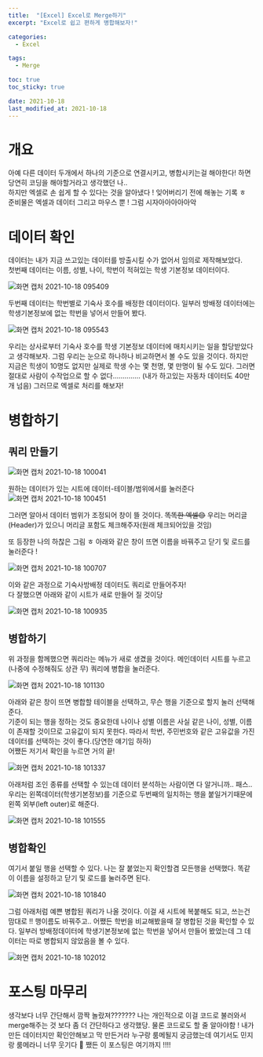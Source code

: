 ```yaml
---
title:  "[Excel] Excel로 Merge하기"
excerpt: "Excel로 쉽고 편하게 병합해보자!"

categories:
  - Excel

tags:
  - Merge

toc: true
toc_sticky: true

date: 2021-10-18
last_modified_at: 2021-10-18
---
```


# 개요
아예 다른 데이터 두개에서 하나의 기준으로 연결시키고, 병합시키는걸 해야한다! 하면 당연히 코딩을 해야할거라고 생각했던 나..  
하지만 엑셀로 손 쉽게 할 수 있다는 것을 알아냈다 ! 잊어버리기 전에 해놓는 기록 ㅎ  
준비물은 엑셀과 데이터 그리고 마우스 뿐 ! 그럼 시자아아아아아악  

# 데이터 확인
데이터는 내가 지금 쓰고있는 데이터를 방출시킬 수가 없어서 임의로 제작해보았다.  
첫번째 데이터는 이름, 성별, 나이, 학번이 적혀있는 학생 기본정보 데이터이다.  

![화면 캡처 2021-10-18 095409](https://user-images.githubusercontent.com/91586956/137651789-72a59525-4ffc-46f7-8e6a-ccd533ab4c2b.png)

두번째 데이터는 학번별로 기숙사 호수를 배정한 데이터이다. 일부러 방배정 데이터에는 학생기본정보에 없는 학번을 넣어서 만들어 봤다.

![화면 캡처 2021-10-18 095543](https://user-images.githubusercontent.com/91586956/137651841-b5795b1e-53a2-42e2-ab34-0978f6219108.png)

우리는 상사로부터 기숙사 호수를 학생 기본정보 데이터에 매치시키는 일을 할당받았다고 생각해보자. 그럼 우리는 눈으로 하나하나 비교하면서 볼 수도 있을 것이다. 하지만 지금은 힉생이 10명도 없지만 실제로 학생 수는 몇 천명, 몇 만명이 될 수도 있다. 그러면 절대로 사람이 수작업으로 할 수 없다.............. (내가 하고있는 자동차 데이터도 40만개 넘음) 그러므로 엑셀로 처리를 해보자!  

# 병합하기

## 쿼리 만들기

![화면 캡처 2021-10-18 100041](https://user-images.githubusercontent.com/91586956/137652116-233f59f2-b1b2-43c5-81c8-829e91b46a6d.png)

원하는 데이터가 있는 시트에 데이터-테이블/범위에서를 눌러준다
![화면 캡처 2021-10-18 100451](https://user-images.githubusercontent.com/91586956/137652336-fadefa27-781e-429e-a868-620f04411b8b.png)

그러면 알아서 데이터 범위가 조정되어 창이 뜰 것이다. ~~똑똑한 엑셀😊~~ 우리는 머리글(Header)가 있으니 머리글 포함도 체크해주자(원래 체크되어있을 것임)

또 등장한 나의 하찮은 그림 ㅎ 아래와 같은 창이 뜨면 이름을 바꿔주고 닫기 및 로드를 눌러준다 !

![화면 캡처 2021-10-18 100707](https://user-images.githubusercontent.com/91586956/137652464-c9ff41bc-f431-45de-8f2a-f0e475c07e5b.png)

이와 같은 과정으로 기숙사방배정 데이터도 쿼리로 만들어주자!  
다 잘했으면 아래와 같이 시트가 새로 만들어 질 것이당  

![화면 캡처 2021-10-18 100935](https://user-images.githubusercontent.com/91586956/137652601-50ccf78b-e9d9-40ce-92ec-c593c38177d0.png)


## 병합하기
위 과정을 함께했으면 쿼리라는 메뉴가 새로 생겼을 것이다. 메인데이터 시트를 누르고 (나중에 수정해줘도 상관 무) 쿼리에 병합을 눌러준다.

![화면 캡처 2021-10-18 101130](https://user-images.githubusercontent.com/91586956/137652682-28d2647c-4d26-4a85-a2bd-09de44850460.png)

아래와 같은 창이 뜨면 병합할 테이블을 선택하고, 무슨 행을 기준으로 할지 눌러 선택해준다.  
기준이 되는 행을 정하는 것도 중요한데 나이나 성별 이름은 사실 같은 나이, 성별, 이름이 존재할 것이므로 고유값이 되지 못한다. 따라서 학번, 주민번호와 같은 고유값을 가진 데이터를 선택하는 것이 좋다.(당연한 얘기임 하하)  
어쨌든 저기서 확인을 누르면 거의 끝!

![화면 캡처 2021-10-18 101337](https://user-images.githubusercontent.com/91586956/137652808-2068c003-75a2-45e2-a34b-0a936b7dece5.png)

아래처럼 조인 종류를 선택할 수 있는데 데이터 분석하는 사람이면 다 알거니까.. 패스.. 우리는 왼쪽데이터(학생기본정보)를 기준으로 두번째의 일치하는 행을 붙일거기때문에 왼쪽 외부(left outer)로 해준다.

![화면 캡처 2021-10-18 101555](https://user-images.githubusercontent.com/91586956/137652921-3d7d6856-f31a-4b6b-b0df-0241cf57ff32.png)

## 병합확인

여기서 붙일 행을 선택할 수 있다. 나는 잘 붙었는지 확인할겸 모든행을 선택했다. 똑같이 이름을 설정하고 닫기 및 로드를 눌러주면 된다.

![화면 캡처 2021-10-18 101840](https://user-images.githubusercontent.com/91586956/137653064-2d563505-3b1c-4076-9429-e607a910de66.png)

그럼 아래처럼 예쁜 병합된 쿼리가 나올 것이다. 이걸 새 시트에 복붙해도 되고, 쓰는건 맘대로 !! 행이름도 바꿔주고.. 어쨌든 학번을 비교해봤을때 잘 병합된 것을 확인할 수 있다. 일부러 방배정데이터에 학생기본정보에 없는 학번을 넣어서 만들어 봤었는데 그 데이터는 따로 병합되지 않았음을 볼 수 있다.   

![화면 캡처 2021-10-18 102012](https://user-images.githubusercontent.com/91586956/137653156-9cdf619a-f2d2-4b4f-becf-88fa884bb8f9.png)

# 포스팅 마무리
생각보다 너무 간단해서 깜짝 놀랐져??????? 나는 개인적으로 이걸 코드로 불러와서 merge해주는 것 보다 좀 더 간단하다고 생각했당. 물론 코드로도 할 줄 알아야함 ! 내가 만든 데이터지만 확인안해보고 막 만든거라 누구랑 룸메될지 궁금했는데 여기서도 민지랑 룸메라니 너무 웃기다 🤣 쨌든 이 포스팅은 여기까지 !!!!